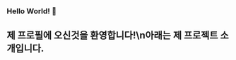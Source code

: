 ### Hello World! 👋
## 제 프로필에 오신것을 환영합니다!\n아래는 제 프로젝트 소개입니다.
<!--
**ERRrOR404/ERRrOR404** is a ✨ _special_ ✨ repository because its `README.md` (this file) appears on your GitHub profile.

Here are some ideas to get you started:

- 🔭 I’m currently working on ...
- 🌱 I’m currently learning ...
- 👯 I’m looking to collaborate on ...
- 🤔 I’m looking for help with ...
- 💬 Ask me about ...
- 📫 How to reach me: ...
- 😄 Pronouns: ...
- ⚡ Fun fact: ...
-->
